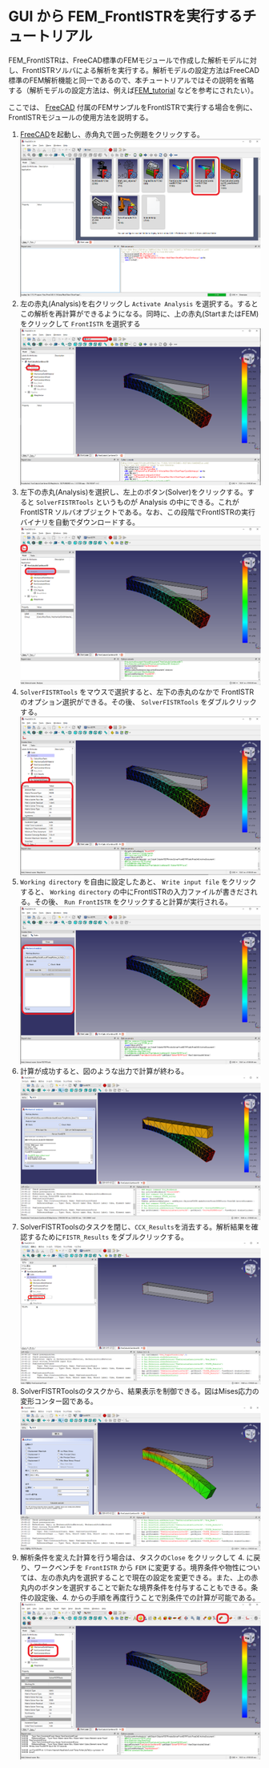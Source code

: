 # GUI から FEM_FrontISTRを実行するチュートリアル

FEM_FrontISTRは、FreeCAD標準のFEMモジュールで作成した解析モデルに対し、FrontISTRソルバによる解析を実行する。解析モデルの設定方法はFreeCAD標準のFEM解析機能と同一であるので、本チュートリアルではその説明を省略する（解析モデルの設定方法は、例えば[FEM_tutorial](https://wiki.freecadweb.org/FEM_tutorial) などを参考にされたい）。

ここでは、 [FreeCAD](https://www.freecadweb.org/) 付属のFEMサンプルをFrontISTRで実行する場合を例に、FrontISTRモジュールの使用方法を説明する。

1. [FreeCAD](https://www.freecadweb.org/)を起動し、赤角丸で囲った例題をクリックする。
![FreeCAD スタート画面](./images/1_FreeCAD_start.png)
2. 左の赤丸(Analysis)を右クリックし `Activate Analysis` を選択する。するとこの解析を再計算ができるようになる。同時に、上の赤丸(StartまたはFEM)をクリックして `FrontISTR` を選択する
![解析初期画面](./images/2_Cantilever_init.png)
3. 左下の赤丸(Analysis)を選択し、左上のボタン(Solver)をクリックする。すると `SolverFISTRTools` というものが Analysis の中にできる。これが FrontISTR ソルバオブジェクトである。なお、この段階でFrontISTRの実行バイナリを自動でダウンロードする。
![FrontISTR ワークベンチ選択](./images/3_FrontISTR_workbench.png)
4. `SolverFISTRTools` をマウスで選択すると、左下の赤丸のなかで FrontISTR のオプション選択ができる。その後、 `SolverFISTRTools` をダブルクリックする。
![FrontISTR options](./images/4_FrontISTR_option.png)
5. `Working directory` を自由に設定したあと、 `Write input file` をクリックすると、 `Working directory` の中にFrontISTRの入力ファイルが書きだされる。その後、 `Run FrontISTR` をクリックすると計算が実行される。
![FrontISTR run](./images/5_FrontISTR_run.png)
6. 計算が成功すると、図のような出力で計算が終わる。
![FrontISTR result](./images/6_FrontISTR_result.png)
7. SolverFISTRToolsのタスクを閉じ、`CCX_Results`を消去する。解析結果を確認するために`FISTR_Results` をダブルクリックする。
![FrontISTR result](./images/6b_FrontISTR_result.png)
8. SolverFISTRToolsのタスクから、結果表示を制御できる。図はMises応力の変形コンター図である。
![FrontISTR result](./images/6c_FrontISTR_result.png)
9. 解析条件を変えた計算を行う場合は、タスクの`Close` をクリックして 4. に戻り、ワークベンチを `FrontISTR` から `FEM` に変更する。境界条件や物性については、左の赤丸内を選択することで現在の設定を変更できる。また、上の赤丸内のボタンを選択することで新たな境界条件を付与することもできる。条件の設定後、4. からの手順を再度行うことで別条件での計算が可能である。
![他の境界条件](./images/7_other_options.png)